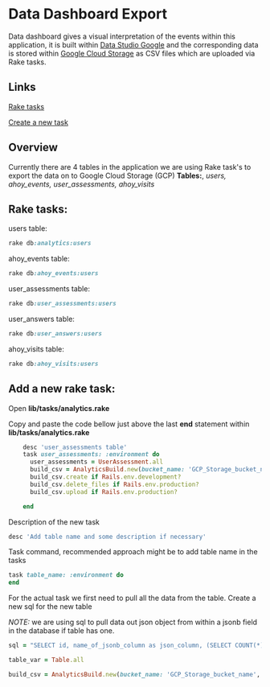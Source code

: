 # Data Dashboard Export

Data dashboard gives a visual interpretation of the events within this application, it is built within [Data Studio Google](https://datastudio.google.com/) and the corresponding data is stored within [Google Cloud Storage](https://cloud.google.com/) as CSV files which are uploaded via Rake tasks.



## Links

[Rake tasks](#rake-tasks)

[Create a new task](#add-a-new-rake-task)


## Overview

Currently there are 4 tables in the application we are using Rake task's to export the data on to Google Cloud Storage (GCP) 
**Tables:**, *users, ahoy_events, user_assessments, ahoy_visits*


## Rake tasks:

users table:
```ruby
rake db:analytics:users
```

ahoy_events table:

```ruby
rake db:ahoy_events:users
```

user_assessments table:

```ruby
rake db:user_assessments:users
```

user_answers table:

```ruby
rake db:user_answers:users
```

ahoy_visits table:

```ruby
rake db:ahoy_visits:users
```



## Add a new rake task:

Open **lib/tasks/analytics.rake** 

Copy and paste the code bellow just above the last **end** statement within **lib/tasks/analytics.rake**

```ruby
    desc 'user_assessments table'
    task user_assessments: :environment do
      user_assessments = UserAssessment.all
      build_csv = AnalyticsBuild.new(bucket_name: 'GCP_Storage_bucket_name', folder_path: 'folder_path_on_GCP_Storage_bucket', result_set: table_var, file_name: 'name_of_the_new_files')
      build_csv.create if Rails.env.development?
      build_csv.delete_files if Rails.env.production?
      build_csv.upload if Rails.env.production?

    end
```

Description of the new task

```ruby
desc 'Add table name and some description if necessary'
```

Task command, recommended approach might be to add table name in the tasks

```ruby
task table_name: :environment do
end
```

For the actual task we first need to pull all the data from the table. Create a new sql for the new table 

*NOTE:* we are using sql to pull data out json object from within a jsonb field in the database if table has one.

```ruby
sql = "SELECT id, name_of_jsonb_column as json_column, (SELECT COUNT(*) FROM jsonb_object_keys(name_of_jsonb_column)) nbr_keys FROM public.table_name order by nbr_keys desc limit 1"
```


```ruby
table_var = Table.all
```

```ruby
build_csv = AnalyticsBuild.new(bucket_name: 'GCP_Storage_bucket_name', folder_path: 'folder_path_on_GCP_Storage_bucket', result_set: table_var, file_name: 'name_of_the_new_files')
```


